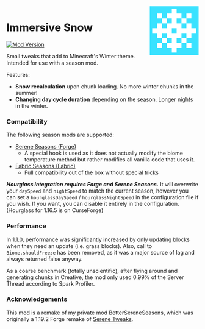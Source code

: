 <img src="common/src/main/resources/assets/immersivesnow/iconhq.png" width="128" align="right" />

Immersive Snow
==============

[![Mod Version](https://shields.io/modrinth/v/immersive-snow)](https://modrinth.com/mod/immersive-snow)

Small tweaks that add to Minecraft's Winter theme. Intended for use with a season mod.

Features:

- **Snow recalculation** upon chunk loading. No more winter chunks in the summer!
- **Changing day cycle duration** depending on the season. Longer nights in the winter.

### Compatibility

The following season mods are supported:

- [Serene Seasons (Forge)][1]
    - A special hook is used as it does not actually modify the biome temperature method but rather modifies all vanilla
      code that uses it.
- [Fabric Seasons (Fabric)][2]
    - Full compatibility out of the box without special tricks

_**Hourglass integration requires Forge and Serene Seasons.**_ It will overwrite your `daySpeed` and `nightSpeed` to
match the current season, however you can set a `hourglassDaySpeed` / `hourglassNightSpeed` in the configuration file if
you wish. If you want, you can disable it entirely in the configuration. (Hourglass for 1.16.5 is on CurseForge)

### Performance

In 1.1.0, performance was significantly increased by only updating blocks when they need an update (i.e. grass blocks).
Also, call to `Biome.shouldFreeze` has been removed, as it was a major source of lag and always returned false anyway.

As a coarse benchmark (totally unscientific), after flying around and generating chunks in Creative, the mod only used
0.99% of the Server Thread according to Spark Profiler.

### Acknowledgements

This mod is a remake of my private mod BetterSereneSeasons, which was originally a 1.19.2 Forge remake
of [Serene Tweaks][4].

[1]: https://curseforge.com/minecraft/mc-mods/serene-seasons
[2]: https://modrinth.com/mod/fabric-seasons
[3]: https://curseforge.com/minecraft/mc-mods/hourglass
[4]: https://github.com/FIREdog5/SereneTweaks
